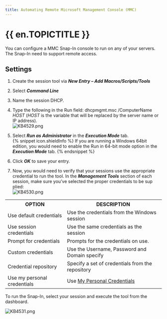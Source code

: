 ```yaml
---
title: Automating Remote Microsoft Management Console (MMC)
---
```

# {{ en.TOPICTITLE }}
You can configure a MMC Snap-In console to run on any of your servers. The Snap-In need to support remote access.
## Settings
1. Create the session tool via ***New Entry – Add Macros/Scripts/Tools***
1. Select ***Command Line***
1. Name the session DHCP.
1. Type the following in the Run field: dhcpmgmt.msc /ComputerName $HOST$ ($HOST$ is the variable that will be replaced by the server name or IP address).  
![KB4529.png](/img/en/kb/KB4529.png)
1. Select ***Run as Administrator*** in the ***Execution Mode*** tab.  
{% snippet icon.shieldInfo %}
If you are running a Windows 64bit edition, you would need to enable the Run in 64-bit mode option in the ***Execution Mode*** tab.
{% endsnippet %}  

6. Click ***OK*** to save your entry.
1. Now, you would need to verify that your sessions use the appropriate credential to run the tool. In the ***Management Tools*** section of each session, make sure you’ve selected the proper credentials to be sup plied:  
![KB4530.png](/img/en/kb/KB4530.png)
<table>
	<tr>
		<th>
OPTION
		</th>
		<th>
DESCRIPTION
		</th>
	</tr>
	<tr>
		<td>
Use default credentials
		</td>
		<td>
Use the credentials from the Windows session
		</td>
	</tr>
	<tr>
		<td>
Use session credentials
		</td>
		<td>
Use the same credentials as the session
		</td>
	</tr>
	<tr>
		<td>
Prompt for credentials
		</td>
		<td>
Prompts for the credentials on use.
		</td>
	</tr>
	<tr>
		<td>
Custom credentials
		</td>
		<td>
Use the Username, Password and Domain specify
		</td>
	</tr>
	<tr>
		<td>
Credential repository
		</td>
		<td>
Specify a set of credentials from the repository
		</td>
	</tr>
	<tr>
		<td>
Use my personal credentials
		</td>
		<td>
Use <a href="https://help.remotedesktopmanager.com/file_templates_mypersonalcredentials.html" target="_blank">My Personal Credentials</a>
		</td>
	</tr>
</table>

To run the Snap-In, select your session and execute the tool from the dashboard.  

![KB4531.png](/img/en/kb/KB4531.png)
